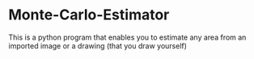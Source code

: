 # Monte-Carlo-Estimator
This is a python program that enables you to estimate any area from an imported image or a drawing (that you draw yourself)
